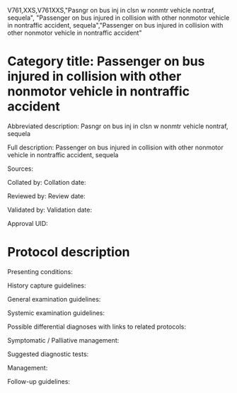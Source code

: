 V761,XXS,V761XXS,"Pasngr on bus inj in clsn w nonmtr vehicle nontraf, sequela", "Passenger on bus injured in collision with other nonmotor vehicle in nontraffic accident, sequela","Passenger on bus injured in collision with other nonmotor vehicle in nontraffic accident"
# Category title: Passenger on bus injured in collision with other nonmotor vehicle in nontraffic accident

Abbreviated description: Pasngr on bus inj in clsn w nonmtr vehicle nontraf, sequela

Full description: Passenger on bus injured in collision with other nonmotor vehicle in nontraffic accident, sequela

Sources:

Collated by:
Collation date:

Reviewed by:
Review date:

Validated by:
Validation date:

Approval UID:

# Protocol description

Presenting conditions:

History capture guidelines:

General examination guidelines:

Systemic examination guidelines:

Possible differential diagnoses with links to related protocols:

Symptomatic / Palliative management:

Suggested diagnostic tests:

Management:

Follow-up guidelines:
